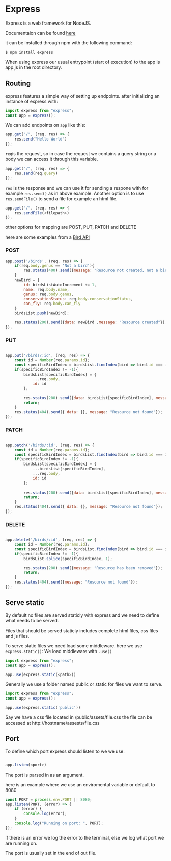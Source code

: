 # Express

Express is a web framework for NodeJS. 

Documentaion can be found [here](https://expressjs.com/)

it can be installed through npm with the following command:

``` bash
$ npm install express
```
When using express our usual entrypoint (start of execution) to the app is app.js in the root directory.

## Routing

express features a simple way of setting up endpoints.
after initializing an instance of express with:

``` javascript
import express from "express";
const app = express();
```

We can add endpoints on ```app``` like this:

``` javascript
app.get("/", (req, res) => {
    res.send("Hello World")
});
```

```req```is the request, so in case the request we contains a query string or a body we can access it through this variable.

``` javascript
app.get("/", (req, res) => {
    res.send(req.query)
});
```


```res``` is the response and we can use it for sending a respone with for example ```res.send()``` as in above example.
Another option is to use ```res.sendFile()``` to send a file for example an html file.

``` javascript
app.get("/", (req, res) => {
    res.sendFile(<filepath>)
});
```

other options for mapping are POST, PUT, PATCH and DELETE

here are some examples from a [Bird API](https://github.com/Andreassim/Kea_Node/blob/main/BirdsAPIv2/app.js)

### POST

``` javascript
app.post('/birds', (req, res) => {
    if(req.body.genus == 'Not a bird'){
        res.status(400).send({message: "Resource not created, not a bird"});
    }
    newBird = {
        id: birdsListAutoIncrement += 1,
        name: req.body.name,
        genus: req.body.genus,
        conservationStatus: req.body.conservationStatus,
        can_fly: req.body.can_fly
    }
    birdsList.push(newBird);

    res.status(200).send({data: newBird ,message: "Resource created"});
});
```

### PUT

``` javascript

app.put('/birds/:id', (req, res) => {
    const id = Number(req.params.id);
    const specificBirdIndex = birdsList.findIndex(bird => bird.id === id);
    if(specificBirdIndex != -1){
        birdsList[specificBirdIndex] = {
            ...req.body,
            id: id
        };

        res.status(200).send({data: birdsList[specificBirdIndex], message: "Resource updated"});
        return;
    }
    res.status(404).send({ data: {}, message: "Resource not found"});
});

```

### PATCH

``` javascript

app.patch('/birds/:id', (req, res) => {
    const id = Number(req.params.id);
    const specificBirdIndex = birdsList.findIndex(bird => bird.id === id);
    if(specificBirdIndex != -1){
        birdsList[specificBirdIndex] = {
            ...birdsList[specificBirdIndex],
            ...req.body,
            id: id
        };
        
        res.status(200).send({data: birdsList[specificBirdIndex], message: "Resource updated"});
        return;
    }
    res.status(404).send({ data: {}, message: "Resource not found"});
});

```


### DELETE 

``` javascript

app.delete('/birds/:id', (req, res) => {
    const id = Number(req.params.id);
    const specificBirdIndex = birdsList.findIndex(bird => bird.id === id);
    if(specificBirdIndex != -1){
        birdsList.splice(specificBirdIndex, 1);

        res.status(200).send({message: "Resource has been removed"});
        return;
    }
    res.status(404).send({message: "Resource not found"});
});


```


## Serve static

By default no files are served staticly with express and we need to define what needs to be served.

Files that should be served staticly includes complete html files, css files and js files.

To serve static files we need load some middleware. here we use ```express.static()```:
We load middleware with ```.use()```

``` javascript
import express from "express";
const app = express();

app.use(express.static(<path>))

```

Generally we use a folder named public or static for files we want to serve.

``` javascript
import express from "express";
const app = express();

app.use(express.static('public'))

```

Say we have a css file located in /public/assets/file.css
the file can be accessed at http://hostname/assests/file.css


## Port

To define which port express should listen to we we use: 

``` javascript

app.listen(<port>)

```

The port is parsed in as an argument. 

here is an example where we use an enviromental variable or default to 8080

``` javascript 
const PORT = process.env.PORT || 8080;
app.listen(PORT, (error) => {
    if (error) {
        console.log(error);
    }
    console.log("Running on port: ", PORT);
});
```
if there is an error we log the error to the terminal, else we log what port we are running on.

The port is usually set in the end of out file.




